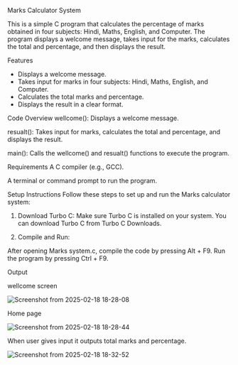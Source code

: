 ﻿Marks Calculator System	

This is a simple C program that calculates the percentage of marks obtained in four subjects: Hindi, Maths, English, and Computer. The program displays a welcome message, takes input for the marks, calculates the total and percentage, and then displays the result.

Features

- Displays a welcome message.
- Takes input for marks in four subjects: Hindi, Maths, English, and Computer.
- Calculates the total marks and percentage.
- Displays the result in a clear format.

Code Overview
wellcome(): Displays a welcome message.

resualt(): Takes input for marks, calculates the total and percentage, and displays the result.

main(): Calls the wellcome() and resualt() functions to execute the program.

Requirements
A C compiler (e.g., GCC).

A terminal or command prompt to run the program.

Setup Instructions
Follow these steps to set up and run the Marks calculator system:

1. Download Turbo C:
Make sure Turbo C is installed on your system. You can download Turbo C from Turbo C Downloads.

2. Compile and Run:

After opening Marks system.c, compile the code by pressing Alt + F9.
Run the program by pressing Ctrl + F9.

Output

wellcome screen

![Screenshot from 2025-02-18 18-28-08](https://github.com/user-attachments/assets/49f3ee3c-14b0-4a22-9250-64c9033e9918)

Home page

![Screenshot from 2025-02-18 18-28-44](https://github.com/user-attachments/assets/7a3fe83b-6198-46a8-81c4-242ec40f5b4d)


When user gives input it outputs total marks and percentage.

![Screenshot from 2025-02-18 18-32-52](https://github.com/user-attachments/assets/88630f95-4277-4aad-adbf-275d4a34c33a)




